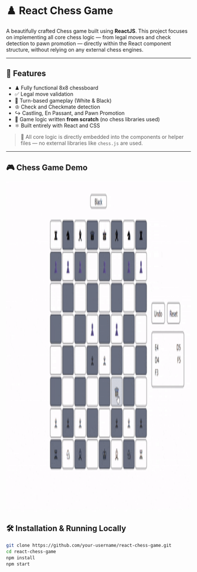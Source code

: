 # ♟️ React Chess Game

A beautifully crafted Chess game built using **ReactJS**. This project focuses on implementing all core chess logic — from legal moves and check detection to pawn promotion — directly within the React component structure, without relying on any external chess engines.

---

## 🚀 Features

- ♟ Fully functional 8x8 chessboard
- ✅ Legal move validation
- 🔄 Turn-based gameplay (White & Black)
- ♔ Check and Checkmate detection
- ↪️ Castling, En Passant, and Pawn Promotion
- 🧠 Game logic written **from scratch** (no chess libraries used)
- ⚛️ Built entirely with React and CSS


> 🔧 All core logic is directly embedded into the components or helper files — no external libraries like `chess.js` are used.

---

## 🎮 Chess Game Demo


<p align="center">
  <img src="./assets/chess.gif" height="900" />
</p>

## 🛠 Installation & Running Locally

```bash
git clone https://github.com/your-username/react-chess-game.git
cd react-chess-game
npm install
npm start

